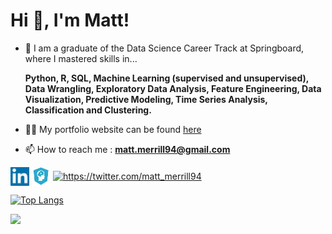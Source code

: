 <h1 align="left">Hi 👋, I'm Matt!</h1>


- 🌱 I am a graduate of the Data Science Career  Track at Springboard, where I mastered skills in... 

   **Python, R, SQL, Machine Learning (supervised and unsupervised), Data Wrangling, Exploratory Data Analysis, Feature Engineering, Data Visualization, Predictive Modeling, Time Series Analysis, Classification and Clustering.**

- 👨‍💻 My  portfolio website can be found [here](https://merrillm1.github.io/)
- 📫 How to reach me : **matt.merrill94@gmail.com**

<p align="left">
<a href="https://www.linkedin.com/in/matthew-merrill-data-scientist/" target="blank"><img align="center" src="https://github.com/DataCoder2020/repo/blob/master/linkedin.JPG" alt="https://www.linkedin.com/in/matthew-merrill-data-scientist/" height="30" width="30" /></a>
<a href="https://www.datacamp.com/profile/mattmerrill94" target="blank"><img align="center" src="https://github.com/DataCoder2020/repo/blob/master/datacamp.JPG" alt="https://www.datacamp.com/profile/mattmerrill94" height="30" width="30" /></a><i class="fab fa-twitter big-icon"></i>
<a href="https://twitter.com/matt_merrill94" target="blank"><img align="center" alt="https://twitter.com/matt_merrill94" height="30" width="30" /></a><i class="fab fa-twitter big-icon"></i>
</p>

[![Top Langs](https://github-readme-stats.vercel.app/api/top-langs/?username=merrillm1)](https://github.com/merrillm1/github-readme-stats)

![](https://komarev.com/ghpvc/?username=merrillm1)

<!--
**merrillm1/merrillm1** is a ✨ _special_ ✨ repository because its `README.md` (this file) appears on your GitHub profile.

Here are some ideas to get you started:

- 🔭 I’m currently working on ...
- 🌱 I’m currently learning ...
- 👯 I’m looking to collaborate on ...
- 🤔 I’m looking for help with ...
- 💬 Ask me about ...
- 📫 How to reach me: ...
- 😄 Pronouns: ...
- ⚡ Fun fact: ...
-->
